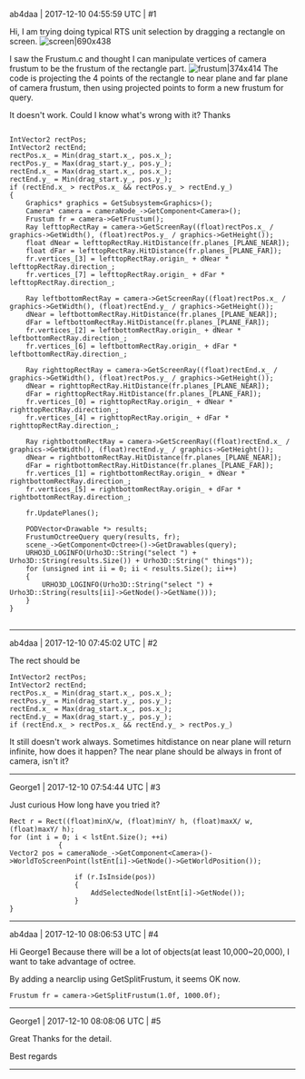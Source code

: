 ab4daa | 2017-12-10 04:55:59 UTC | #1

Hi, 
I am trying doing typical RTS unit selection by dragging a rectangle on screen.
![screen|690x438](upload://5dAWnOd2S6OQY48xRA8CkuDbl3E.png)

I saw the Frustum.c and thought I can manipulate vertices of camera frustum to be the frustum of the rectangle part.
![frustum|374x414](upload://83KO6QOXOk6VpW8hgETVkcOxno3.png)
The code is projecting the 4 points of the rectangle to near plane and far plane of camera frustum, then using projected points to form a new frustum for query.

It doesn't work.
Could I know what's wrong with it?
Thanks
<pre>
<code class="cpp">
IntVector2 rectPos;
IntVector2 rectEnd;
rectPos.x_ = Min(drag_start.x_, pos.x_);
rectPos.y_ = Max(drag_start.y_, pos.y_);
rectEnd.x_ = Max(drag_start.x_, pos.x_);
rectEnd.y_ = Min(drag_start.y_, pos.y_);
if (rectEnd.x_ > rectPos.x_ && rectPos.y_ > rectEnd.y_)
{
	Graphics* graphics = GetSubsystem&lt;Graphics>();
	Camera* camera = cameraNode_->GetComponent&lt;Camera>();
	Frustum fr = camera->GetFrustum();
	Ray lefttopRectRay = camera->GetScreenRay((float)rectPos.x_ / graphics->GetWidth(), (float)rectPos.y_ / graphics->GetHeight());
	float dNear = lefttopRectRay.HitDistance(fr.planes_[PLANE_NEAR]);
	float dFar = lefttopRectRay.HitDistance(fr.planes_[PLANE_FAR]);
	fr.vertices_[3] = lefttopRectRay.origin_ + dNear * lefttopRectRay.direction_;
	fr.vertices_[7] = lefttopRectRay.origin_ + dFar * lefttopRectRay.direction_;

	Ray leftbottomRectRay = camera->GetScreenRay((float)rectPos.x_ / graphics->GetWidth(), (float)rectEnd.y_ / graphics->GetHeight());
	dNear = leftbottomRectRay.HitDistance(fr.planes_[PLANE_NEAR]);
	dFar = leftbottomRectRay.HitDistance(fr.planes_[PLANE_FAR]);
	fr.vertices_[2] = leftbottomRectRay.origin_ + dNear * leftbottomRectRay.direction_;
	fr.vertices_[6] = leftbottomRectRay.origin_ + dFar * leftbottomRectRay.direction_;

	Ray righttopRectRay = camera->GetScreenRay((float)rectEnd.x_ / graphics->GetWidth(), (float)rectPos.y_ / graphics->GetHeight());
	dNear = righttopRectRay.HitDistance(fr.planes_[PLANE_NEAR]);
	dFar = righttopRectRay.HitDistance(fr.planes_[PLANE_FAR]);
	fr.vertices_[0] = righttopRectRay.origin_ + dNear * righttopRectRay.direction_;
	fr.vertices_[4] = righttopRectRay.origin_ + dFar * righttopRectRay.direction_;

	Ray rightbottomRectRay = camera->GetScreenRay((float)rectEnd.x_ / graphics->GetWidth(), (float)rectEnd.y_ / graphics->GetHeight());
	dNear = rightbottomRectRay.HitDistance(fr.planes_[PLANE_NEAR]);
	dFar = rightbottomRectRay.HitDistance(fr.planes_[PLANE_FAR]);
	fr.vertices_[1] = rightbottomRectRay.origin_ + dNear * rightbottomRectRay.direction_;
	fr.vertices_[5] = rightbottomRectRay.origin_ + dFar * rightbottomRectRay.direction_;

	fr.UpdatePlanes();

	PODVector&lt;Drawable *> results;
	FrustumOctreeQuery query(results, fr);
	scene_->GetComponent&lt;Octree>()->GetDrawables(query);
	URHO3D_LOGINFO(Urho3D::String("select ") + Urho3D::String(results.Size()) + Urho3D::String(" things"));
	for (unsigned int ii = 0; ii < results.Size(); ii++)
	{
		URHO3D_LOGINFO(Urho3D::String("select ") + Urho3D::String(results[ii]->GetNode()->GetName()));
	}
}
</code>
</pre>

-------------------------

ab4daa | 2017-12-10 07:45:02 UTC | #2

The rect should be 
<pre><code class="cpp">IntVector2 rectPos;
IntVector2 rectEnd;
rectPos.x_ = Min(drag_start.x_, pos.x_);
rectPos.y_ = Min(drag_start.y_, pos.y_);
rectEnd.x_ = Max(drag_start.x_, pos.x_);
rectEnd.y_ = Max(drag_start.y_, pos.y_);
if (rectEnd.x_ > rectPos.x_ && rectEnd.y_ > rectPos.y_)
</code></pre>

It still doesn't work always.
Sometimes hitdistance on near plane will return infinite, how does it happen?
The near plane should be always in front of camera, isn't it?

-------------------------

George1 | 2017-12-10 07:54:44 UTC | #3

Just curious
How long have you tried it?

    Rect r = Rect((float)minX/w, (float)minY/ h, (float)maxX/ w, (float)maxY/ h);
    for (int i = 0; i < lstEnt.Size(); ++i)
    			{
    Vector2 pos = cameraNode_->GetComponent<Camera>()->WorldToScreenPoint(lstEnt[i]->GetNode()->GetWorldPosition());
    				
    				if (r.IsInside(pos))
    				{
    					AddSelectedNode(lstEnt[i]->GetNode());
    				}
    }

-------------------------

ab4daa | 2017-12-10 08:06:53 UTC | #4

Hi George1
Because there will be a lot of objects(at least 10,000~20,000), I want to take advantage of octree.

By adding a nearclip using GetSplitFrustum, it seems OK now.
<pre><code class="cpp">Frustum fr = camera->GetSplitFrustum(1.0f, 1000.0f);</code></pre>

-------------------------

George1 | 2017-12-10 08:08:06 UTC | #5

Great
Thanks for the detail.

Best regards

-------------------------

